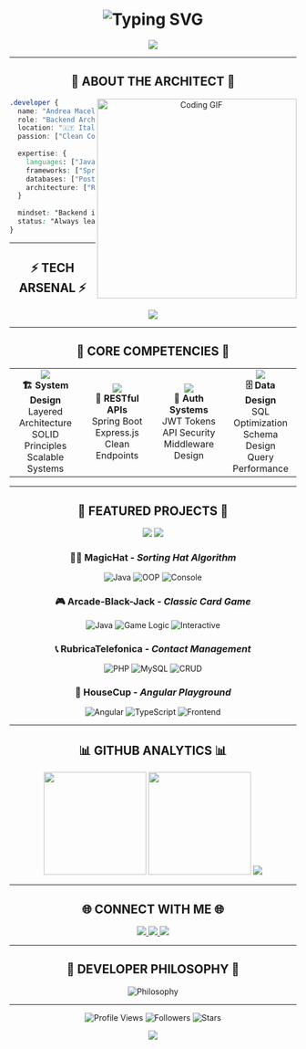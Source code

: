 <div align="center">

# <img src="https://readme-typing-svg.herokuapp.com?font=Orbitron&weight=900&size=45&duration=3000&pause=500&color=00F5FF&center=true&vCenter=true&width=800&lines=ANDREA+MACELLARO+LA+FRANCA;%E2%9A%A1+BACKEND+ARCHITECT+%E2%9A%A1;%F0%9F%92%BB+JAVA+%7C+SPRING+%7C+NODE.JS+%F0%9F%92%BB;%F0%9F%87%AE%F0%9F%87%B9+CRAFTING+CODE+FROM+ITALY+%F0%9F%87%AE%F0%9F%87%B9" alt="Typing SVG" />

<img src="https://capsule-render.vercel.app/api?type=waving&color=0:00F5FF,50:FF6B6B,100:4ECDC4&height=200&section=header&text=&fontSize=0&animation=fadeIn" />

</div>

---

<div align="center">

## 🌟 **ABOUT THE ARCHITECT** 🌟

<img align="right" alt="Coding GIF" width="350" src="https://cdn.dribbble.com/users/1162077/screenshots/3848914/programmer.gif">

</div>

```css
.developer {
  name: "Andrea Macellaro La Franca";
  role: "Backend Architect";
  location: "🇮🇹 Italy";
  passion: ["Clean Code", "Scalable APIs", "System Design"];
  
  expertise: {
    languages: ["Java ☕", "JavaScript 🚀", "TypeScript 💎"];
    frameworks: ["Spring Boot 🌱", "Express.js ⚡", "Node.js 🟢"];
    databases: ["PostgreSQL 🐘", "MySQL 🐬", "MongoDB 🍃"];
    architecture: ["REST APIs", "Microservices", "Clean Architecture"];
  }
  
  mindset: "Backend is where the logic lives — and I love keeping it clean ✨";
  status: "Always learning, always growing 📈";
}
```

---

<div align="center">

## ⚡ **TECH ARSENAL** ⚡

<img src="https://skillicons.dev/icons?i=java,spring,js,nodejs,express,ts,postgresql,mysql,mongodb,redis,docker,git,github,vscode,idea,postman,figma,html,css,angular&theme=dark" />

</div>

---

<div align="center">

## 🎯 **CORE COMPETENCIES** 🎯

<table>
<tr>
<td align="center" width="25%">
<img src="https://img.shields.io/badge/Backend-Architecture-00F5FF?style=for-the-badge&logo=data:image/svg+xml;base64,PHN2ZyB3aWR0aD0iMjQiIGhlaWdodD0iMjQiIHZpZXdCb3g9IjAgMCAyNCAyNCIgZmlsbD0ibm9uZSIgeG1sbnM9Imh0dHA6Ly93d3cudzMub3JnLzIwMDAvc3ZnIj4KPHBhdGggZD0iTTEyIDJMMTMuMDkgOC4yNkwyMCA5TDEzLjA5IDE1Ljc0TDEyIDIyTDEwLjkxIDE1Ljc0TDQgOUwxMC45MSA4LjI2TDEyIDJaIiBmaWxsPSJ3aGl0ZSIvPgo8L3N2Zz4K" />
<br><strong>🏗️ System Design</strong>
<br>Layered Architecture
<br>SOLID Principles
<br>Scalable Systems
</td>
<td align="center" width="25%">
<img src="https://img.shields.io/badge/API-Development-FF6B6B?style=for-the-badge&logo=data:image/svg+xml;base64,PHN2ZyB3aWR0aD0iMjQiIGhlaWdodD0iMjQiIHZpZXdCb3g9IjAgMCAyNCAyNCIgZmlsbD0ibm9uZSIgeG1sbnM9Imh0dHA6Ly93d3cudzMub3JnLzIwMDAvc3ZnIj4KPHBhdGggZD0iTTEyIDJMMTMuMDkgOC4yNkwyMCA5TDEzLjA5IDE1Ljc0TDEyIDIyTDEwLjkxIDE1Ljc0TDQgOUwxMC45MSA4LjI2TDEyIDJaIiBmaWxsPSJ3aGl0ZSIvPgo8L3N2Zz4K" />
<br><strong>🔌 RESTful APIs</strong>
<br>Spring Boot
<br>Express.js
<br>Clean Endpoints
</td>
<td align="center" width="25%">
<img src="https://img.shields.io/badge/Security-Implementation-4ECDC4?style=for-the-badge&logo=data:image/svg+xml;base64,PHN2ZyB3aWR0aD0iMjQiIGhlaWdodD0iMjQiIHZpZXdCb3g9IjAgMCAyNCAyNCIgZmlsbD0ibm9uZSIgeG1sbnM9Imh0dHA6Ly93d3cudzMub3JnLzIwMDAvc3ZnIj4KPHBhdGggZD0iTTEyIDJMMTMuMDkgOC4yNkwyMCA5TDEzLjA5IDE1Ljc0TDEyIDIyTDEwLjkxIDE1Ljc0TDQgOUwxMC45MSA4LjI2TDEyIDJaIiBmaWxsPSJ3aGl0ZSIvPgo8L3N2Zz4K" />
<br><strong>🔐 Auth Systems</strong>
<br>JWT Tokens
<br>API Security
<br>Middleware Design
</td>
<td align="center" width="25%">
<img src="https://img.shields.io/badge/Database-Optimization-9B59B6?style=for-the-badge&logo=data:image/svg+xml;base64,PHN2ZyB3aWR0aD0iMjQiIGhlaWdodD0iMjQiIHZpZXdCb3g9IjAgMCAyNCAyNCIgZmlsbD0ibm9uZSIgeG1sbnM9Imh0dHA6Ly93d3cudzMub3JnLzIwMDAvc3ZnIj4KPHBhdGggZD0iTTEyIDJMMTMuMDkgOC4yNkwyMCA5TDEzLjA5IDE1Ljc0TDEyIDIyTDEwLjkxIDE1Ljc0TDQgOUwxMC45MSA4LjI2TDEyIDJaIiBmaWxsPSJ3aGl0ZSIvPgo8L3N2Zz4K" />
<br><strong>🗄️ Data Design</strong>
<br>SQL Optimization
<br>Schema Design
<br>Query Performance
</td>
</tr>
</table>

</div>

---

<div align="center">

## 🚀 **FEATURED PROJECTS** 🚀

<img src="https://github-readme-stats.vercel.app/api/pin/?username=yourusername&repo=MagicHat&theme=tokyonight&hide_border=true&bg_color=0D1117&title_color=00F5FF&text_color=FFFFFF&icon_color=FF6B6B" />
<img src="https://github-readme-stats.vercel.app/api/pin/?username=yourusername&repo=Arcade-Black-Jack&theme=tokyonight&hide_border=true&bg_color=0D1117&title_color=00F5FF&text_color=FFFFFF&icon_color=FF6B6B" />

</div>

<div align="center">

### 🧙‍♂️ **MagicHat** - *Sorting Hat Algorithm*
![Java](https://img.shields.io/badge/Java-ED8B00?style=for-the-badge&logo=java&logoColor=white)
![OOP](https://img.shields.io/badge/OOP-00F5FF?style=for-the-badge&logo=object-oriented&logoColor=white)
![Console](https://img.shields.io/badge/Console-4ECDC4?style=for-the-badge&logo=terminal&logoColor=white)

### 🎮 **Arcade-Black-Jack** - *Classic Card Game*
![Java](https://img.shields.io/badge/Java-ED8B00?style=for-the-badge&logo=java&logoColor=white)
![Game Logic](https://img.shields.io/badge/Game_Logic-FF6B6B?style=for-the-badge&logo=gamepad&logoColor=white)
![Interactive](https://img.shields.io/badge/Interactive-9B59B6?style=for-the-badge&logo=interaction&logoColor=white)

### 📞 **RubricaTelefonica** - *Contact Management*
![PHP](https://img.shields.io/badge/PHP-777BB4?style=for-the-badge&logo=php&logoColor=white)
![MySQL](https://img.shields.io/badge/MySQL-00758F?style=for-the-badge&logo=mysql&logoColor=white)
![CRUD](https://img.shields.io/badge/CRUD-00F5FF?style=for-the-badge&logo=database&logoColor=white)

### 🧪 **HouseCup** - *Angular Playground*
![Angular](https://img.shields.io/badge/Angular-DD0031?style=for-the-badge&logo=angular&logoColor=white)
![TypeScript](https://img.shields.io/badge/TypeScript-007ACC?style=for-the-badge&logo=typescript&logoColor=white)
![Frontend](https://img.shields.io/badge/Frontend-FF6B6B?style=for-the-badge&logo=frontend&logoColor=white)

</div>

---

<div align="center">

## 📊 **GITHUB ANALYTICS** 📊

<img height="180em" src="https://github-readme-stats.vercel.app/api?username=yourusername&show_icons=true&theme=tokyonight&include_all_commits=true&count_private=true&hide_border=true&bg_color=0D1117&title_color=00F5FF&text_color=FFFFFF&icon_color=FF6B6B"/>
<img height="180em" src="https://github-readme-stats.vercel.app/api/top-langs/?username=yourusername&layout=compact&langs_count=8&theme=tokyonight&hide_border=true&bg_color=0D1117&title_color=00F5FF&text_color=FFFFFF"/>

<img src="https://github-readme-streak-stats.herokuapp.com/?user=yourusername&theme=tokyonight&hide_border=true&background=0D1117&stroke=00F5FF&ring=FF6B6B&fire=4ECDC4&currStreakLabel=00F5FF" />

</div>

---

<div align="center">

## 🌐 **CONNECT WITH ME** 🌐

<a href="https://linkedin.com/in/yourprofile">
<img src="https://img.shields.io/badge/LinkedIn-0077B5?style=for-the-badge&logo=linkedin&logoColor=white&labelColor=0077B5&color=00F5FF" />
</a>
<a href="https://github.com/yourusername">
<img src="https://img.shields.io/badge/GitHub-100000?style=for-the-badge&logo=github&logoColor=white&labelColor=100000&color=FF6B6B" />
</a>
<a href="mailto:your.email@example.com">
<img src="https://img.shields.io/badge/Email-D14836?style=for-the-badge&logo=gmail&logoColor=white&labelColor=D14836&color=4ECDC4" />
</a>

</div>

---

<div align="center">

## 💭 **DEVELOPER PHILOSOPHY** 💭

<img src="https://readme-typing-svg.herokuapp.com?font=Fira+Code&weight=500&size=20&duration=4000&pause=1000&color=00F5FF&center=true&vCenter=true&width=600&lines=Backend+is+where+the+logic+lives;And+I+love+keeping+it+clean+%E2%9C%A8;Quality+over+quantity%2C+always;Clean+code+is+not+written+by+following+rules;But+by+caring+about+the+craft+%F0%9F%92%99" alt="Philosophy" />

</div>

---

<div align="center">

![Profile Views](https://komarev.com/ghpvc/?username=yourusername&color=00F5FF&style=for-the-badge&label=PROFILE+VIEWS)
![Followers](https://img.shields.io/github/followers/yourusername?color=FF6B6B&style=for-the-badge&label=FOLLOWERS&logo=github)
![Stars](https://img.shields.io/github/stars/yourusername?color=4ECDC4&style=for-the-badge&label=TOTAL+STARS&logo=github)

</div>

<div align="center">

<img src="https://capsule-render.vercel.app/api?type=waving&color=0:00F5FF,50:FF6B6B,100:4ECDC4&height=120&section=footer" />

</div>
